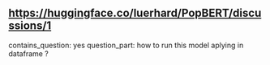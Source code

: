## https://huggingface.co/luerhard/PopBERT/discussions/1

contains_question: yes
question_part: how to run this model aplying in dataframe ?